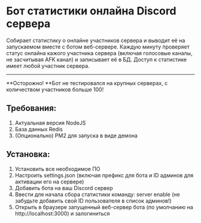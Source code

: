 # Бот статистики онлайна Discord сервера

Собирает статистику о онлайне участников сервера и выводит её на запускаемом вместе с ботом веб-сервере.
Каждую минуту проверяет статус онлайна кажого участника сервера (включая голосовые каналы, не засчитывая AFK канал) и записывает её в БД.
Доступ к статистике имеет любой участник сервера.

---
**Осторожно! **Бот не тестировался на крупных серверах, с количеством участников больше 100!

## Требования:

1. Актуальная версия NodeJS
2. База данных Redis
3. (Опционально) PM2 для запуска в виде демона

## Установка:
1. Установить все необходимое ПО
2. Настроить settings.json (включая префикс для бота и ID админов для активации его на сервере)
3. Добавить бота на ваш Discord сервер
4. Ввести для начала сбора статистики команду: <prefix> server enable (не забудьте добавить свой ID пользователя в список админов!)
5. Открыть в браузере запущенный веб-сервер бота (по умолчанию на http://localhost:3000) и залогиниться 
